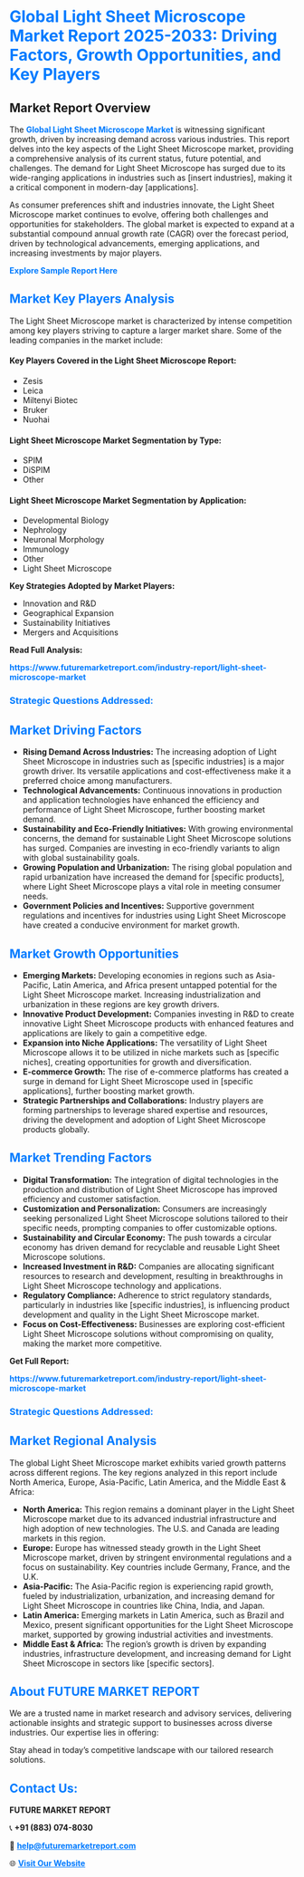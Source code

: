 <h1 style="color: #007BFF;">Global Light Sheet Microscope Market Report 2025-2033: Driving Factors, Growth Opportunities, and Key Players</h1>

<section id="overview">
<h2>Market Report Overview</h2>
<p>The <a href="https://www.futuremarketreport.com/industry-report/light-sheet-microscope-market" style="color: #007BFF; text-decoration: none;"><strong>Global Light Sheet Microscope Market</strong></a> is witnessing significant growth, driven by increasing demand across various industries. This report delves into the key aspects of the Light Sheet Microscope market, providing a comprehensive analysis of its current status, future potential, and challenges. The demand for Light Sheet Microscope has surged due to its wide-ranging applications in industries such as [insert industries], making it a critical component in modern-day [applications].</p>
<p>As consumer preferences shift and industries innovate, the Light Sheet Microscope market continues to evolve, offering both challenges and opportunities for stakeholders. The global market is expected to expand at a substantial compound annual growth rate (CAGR) over the forecast period, driven by technological advancements, emerging applications, and increasing investments by major players.</p>
</section>

<section id="overview">
<p><a href="https://www.futuremarketreport.com/request-sample/reportId=116246" style="color: #007BFF; text-decoration: none;"><strong>Explore Sample Report Here</strong></a></p>
</section>

<section id="key-players">
<h2 style="color: #007BFF;">Market Key Players Analysis</h2>
<p>The Light Sheet Microscope market is characterized by intense competition among key players striving to capture a larger market share. Some of the leading companies in the market include:</p>
<h4>Key Players Covered in the Light Sheet Microscope Report:</h4>
<ul><li>Zesis</li><li>Leica</li><li>Miltenyi Biotec</li><li>Bruker</li><li>Nuohai</li></ul>
<h4>Light Sheet Microscope Market Segmentation by Type:</h4>
<ul><li>SPIM</li><li>DiSPIM</li><li>Other</li></ul>

<h4>Light Sheet Microscope Market Segmentation by Application:</h4>
<ul><li>Developmental Biology</li><li>Nephrology</li><li>Neuronal Morphology</li><li>Immunology</li><li>Other</li><li>Light Sheet Microscope</li></ul>
<p><strong>Key Strategies Adopted by Market Players:</strong></p>
<ul>
<li>Innovation and R&D</li>
<li>Geographical Expansion</li>
<li>Sustainability Initiatives</li>
<li>Mergers and Acquisitions</li>
</ul>
</section>

<section>
<p><strong>Read Full Analysis: </strong></p><a href="https://www.futuremarketreport.com/industry-report/light-sheet-microscope-market" style="color: #007BFF; text-decoration: none;"><strong>https://www.futuremarketreport.com/industry-report/light-sheet-microscope-market</strong></a>
<h3 style="color: #007BFF;">Strategic Questions Addressed:</h3>
</section>

<section id="driving-factors">
<h2 style="color: #007BFF;">Market Driving Factors</h2>
<ul>
<li><strong>Rising Demand Across Industries:</strong> The increasing adoption of Light Sheet Microscope in industries such as [specific industries] is a major growth driver. Its versatile applications and cost-effectiveness make it a preferred choice among manufacturers.</li>
<li><strong>Technological Advancements:</strong> Continuous innovations in production and application technologies have enhanced the efficiency and performance of Light Sheet Microscope, further boosting market demand.</li>
<li><strong>Sustainability and Eco-Friendly Initiatives:</strong> With growing environmental concerns, the demand for sustainable Light Sheet Microscope solutions has surged. Companies are investing in eco-friendly variants to align with global sustainability goals.</li>
<li><strong>Growing Population and Urbanization:</strong> The rising global population and rapid urbanization have increased the demand for [specific products], where Light Sheet Microscope plays a vital role in meeting consumer needs.</li>
<li><strong>Government Policies and Incentives:</strong> Supportive government regulations and incentives for industries using Light Sheet Microscope have created a conducive environment for market growth.</li>
</ul>
</section>

<section id="growth-opportunities">
<h2 style="color: #007BFF;">Market Growth Opportunities</h2>
<ul>
<li><strong>Emerging Markets:</strong> Developing economies in regions such as Asia-Pacific, Latin America, and Africa present untapped potential for the Light Sheet Microscope market. Increasing industrialization and urbanization in these regions are key growth drivers.</li>
<li><strong>Innovative Product Development:</strong> Companies investing in R&D to create innovative Light Sheet Microscope products with enhanced features and applications are likely to gain a competitive edge.</li>
<li><strong>Expansion into Niche Applications:</strong> The versatility of Light Sheet Microscope allows it to be utilized in niche markets such as [specific niches], creating opportunities for growth and diversification.</li>
<li><strong>E-commerce Growth:</strong> The rise of e-commerce platforms has created a surge in demand for Light Sheet Microscope used in [specific applications], further boosting market growth.</li>
<li><strong>Strategic Partnerships and Collaborations:</strong> Industry players are forming partnerships to leverage shared expertise and resources, driving the development and adoption of Light Sheet Microscope products globally.</li>
</ul>
</section>

<section id="trending-factors">
<h2 style="color: #007BFF;">Market Trending Factors</h2>
<ul>
<li><strong>Digital Transformation:</strong> The integration of digital technologies in the production and distribution of Light Sheet Microscope has improved efficiency and customer satisfaction.</li>
<li><strong>Customization and Personalization:</strong> Consumers are increasingly seeking personalized Light Sheet Microscope solutions tailored to their specific needs, prompting companies to offer customizable options.</li>
<li><strong>Sustainability and Circular Economy:</strong> The push towards a circular economy has driven demand for recyclable and reusable Light Sheet Microscope solutions.</li>
<li><strong>Increased Investment in R&D:</strong> Companies are allocating significant resources to research and development, resulting in breakthroughs in Light Sheet Microscope technology and applications.</li>
<li><strong>Regulatory Compliance:</strong> Adherence to strict regulatory standards, particularly in industries like [specific industries], is influencing product development and quality in the Light Sheet Microscope market.</li>
<li><strong>Focus on Cost-Effectiveness:</strong> Businesses are exploring cost-efficient Light Sheet Microscope solutions without compromising on quality, making the market more competitive.</li>
</ul>
</section>

<section>
<p><strong>Get Full Report: </strong></p><a href="https://www.futuremarketreport.com/industry-report/light-sheet-microscope-market" style="color: #007BFF; text-decoration: none;"><strong>https://www.futuremarketreport.com/industry-report/light-sheet-microscope-market</strong></a>
<h3 style="color: #007BFF;">Strategic Questions Addressed:</h3>
</section>


<section id="regional-analysis">
<h2 style="color: #007BFF;">Market Regional Analysis</h2>
<p>The global Light Sheet Microscope market exhibits varied growth patterns across different regions. The key regions analyzed in this report include North America, Europe, Asia-Pacific, Latin America, and the Middle East & Africa:</p>
<ul>
<li><strong>North America:</strong> This region remains a dominant player in the Light Sheet Microscope market due to its advanced industrial infrastructure and high adoption of new technologies. The U.S. and Canada are leading markets in this region.</li>
<li><strong>Europe:</strong> Europe has witnessed steady growth in the Light Sheet Microscope market, driven by stringent environmental regulations and a focus on sustainability. Key countries include Germany, France, and the U.K.</li>
<li><strong>Asia-Pacific:</strong> The Asia-Pacific region is experiencing rapid growth, fueled by industrialization, urbanization, and increasing demand for Light Sheet Microscope in countries like China, India, and Japan.</li>
<li><strong>Latin America:</strong> Emerging markets in Latin America, such as Brazil and Mexico, present significant opportunities for the Light Sheet Microscope market, supported by growing industrial activities and investments.</li>
<li><strong>Middle East & Africa:</strong> The region’s growth is driven by expanding industries, infrastructure development, and increasing demand for Light Sheet Microscope in sectors like [specific sectors].</li>
</ul>
</section>

<footer>
<h2 style="color: #007BFF;">About FUTURE MARKET REPORT</h2>
<p>We are a trusted name in market research and advisory services, delivering actionable insights and strategic support to businesses across diverse industries. Our expertise lies in offering:</p>

<p>Stay ahead in today’s competitive landscape with our tailored research solutions.</p>

<h2 style="color: #007BFF;">Contact Us:</h2>
<p><strong>FUTURE MARKET REPORT</strong></p>
<p>📞 <strong>+91 (883) 074-8030</strong></p>
<p>📧 <strong><a href="mailto:help@futuremarketreport.com" style="color: #007BFF;">help@futuremarketreport.com</a></strong></p>
<p>🌐 <strong><a href="https://www.futuremarketreport.com/" style="color: #007BFF;">Visit Our Website</a></strong></p>
</footer>
